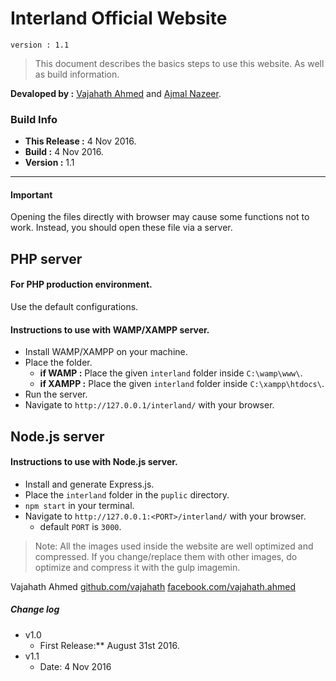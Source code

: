 # Interland Official Website
`version : 1.1`

> This document describes the basics steps to use this website. As well as build information.

**Devaloped by      :** [Vajahath Ahmed](https://twitter.com/vajahath7) and [Ajmal Nazeer](https://twitter.com/ajmal).

### Build Info
* **This Release      :** 4 Nov 2016.
* **Build             :** 4 Nov 2016.
* **Version           :** 1.1

---

#### Important
Opening the files directly with browser may cause some functions not to work. Instead, you should open these file via a server.

## PHP server

#### For PHP production environment.
Use the default configurations.

#### Instructions to use with WAMP/XAMPP server.

* Install WAMP/XAMPP on your machine.
* Place the folder.
    - **if WAMP :** Place the given `interland` folder inside  `C:\wamp\www\`.
    - **if XAMPP :** Place the given `interland` folder inside  `C:\xampp\htdocs\`.
* Run the server.
* Navigate to `http://127.0.0.1/interland/` with your browser.

## Node.js server
#### Instructions to use with Node.js server.

* Install and generate Express.js.
* Place the `interland` folder in the `puplic` directory.
* `npm start` in your terminal.
* Navigate to `http://127.0.0.1:<PORT>/interland/` with your browser.
    - default `PORT` is `3000`.

> Note: All the images used inside the website are well optimized and compressed. If you change/replace them with other images, do optimize and compress it with the gulp imagemin.


Vajahath Ahmed
[github.com/vajahath](https://github.com/vajahath)
[facebook.com/vajahath.ahmed](https://facebook.com/vajahath.ahmed)

##### Change log
* v1.0
    - First Release:** August 31st 2016.
* v1.1
    - Date: 4 Nov 2016
